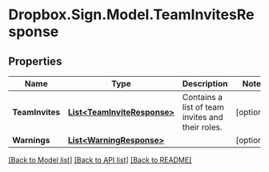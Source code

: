 # Dropbox.Sign.Model.TeamInvitesResponse

## Properties

Name | Type | Description | Notes
------------ | ------------- | ------------- | -------------
**TeamInvites** | [**List&lt;TeamInviteResponse&gt;**](TeamInviteResponse.md) |  Contains a list of team invites and their roles.  | [optional] 
**Warnings** | [**List&lt;WarningResponse&gt;**](WarningResponse.md) |    | [optional] 

[[Back to Model list]](../README.md#documentation-for-models) [[Back to API list]](../README.md#documentation-for-api-endpoints) [[Back to README]](../README.md)

